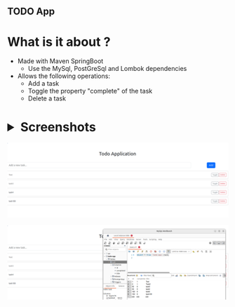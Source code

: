 ## TODO App 
# What is it about ?
- Made with Maven SpringBoot
  - Use the MySql, PostGreSql and Lombok dependencies 
- Allows the following operations:
  - Add a task
  - Toggle the property "complete" of the task
  - Delete a task

# <details> <summary>Screenshots</summary>

![img.png](resources_github/img.png)


![img.png](resources_github/img2.png)
</details>
